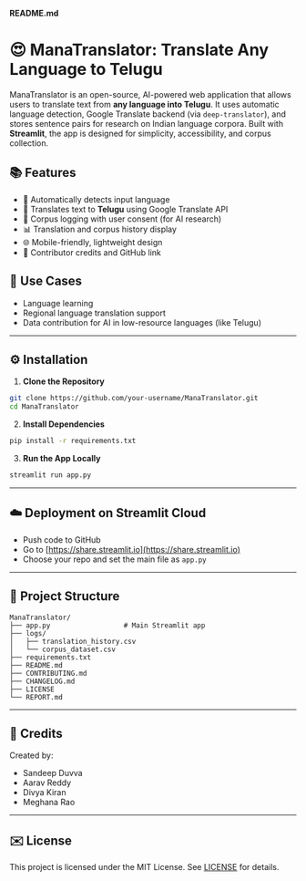**README.md**

# 😍 ManaTranslator: Translate Any Language to Telugu

ManaTranslator is an open-source, AI-powered web application that allows users to translate text from **any language into Telugu**. It uses automatic language detection, Google Translate backend (via `deep-translator`), and stores sentence pairs for research on Indian language corpora. Built with **Streamlit**, the app is designed for simplicity, accessibility, and corpus collection.

## 📚 Features

- 🔀 Automatically detects input language
- 🔄 Translates text to **Telugu** using Google Translate API
- 🔐 Corpus logging with user consent (for AI research)
- 📊 Translation and corpus history display
- 🌐 Mobile-friendly, lightweight design
- 🤝 Contributor credits and GitHub link

## 📆 Use Cases

- Language learning
- Regional language translation support
- Data contribution for AI in low-resource languages (like Telugu)

---

## ⚙️ Installation

1. **Clone the Repository**

```bash
git clone https://github.com/your-username/ManaTranslator.git
cd ManaTranslator
```

2. **Install Dependencies**

```bash
pip install -r requirements.txt
```

3. **Run the App Locally**

```bash
streamlit run app.py
```

---

## ☁️ Deployment on Streamlit Cloud

- Push code to GitHub
- Go to [https://share.streamlit.io](https://share.streamlit.io)
- Choose your repo and set the main file as `app.py`

---

## 📂 Project Structure

```
ManaTranslator/
├── app.py                  # Main Streamlit app
├── logs/
│   ├── translation_history.csv
│   └── corpus_dataset.csv
├── requirements.txt
├── README.md
├── CONTRIBUTING.md
├── CHANGELOG.md
├── LICENSE
└── REPORT.md
```

---

## 🙏 Credits

Created by:

- Sandeep Duvva
- Aarav Reddy
- Divya Kiran
- Meghana Rao

---

## ✉️ License

This project is licensed under the MIT License. See [LICENSE](LICENSE) for details.
